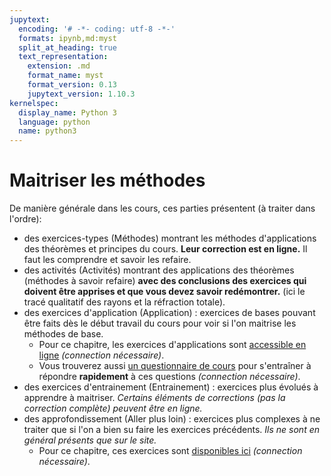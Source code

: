 ```yaml
---
jupytext:
  encoding: '# -*- coding: utf-8 -*-'
  formats: ipynb,md:myst
  split_at_heading: true
  text_representation:
    extension: .md
    format_name: myst
    format_version: 0.13
    jupytext_version: 1.10.3
kernelspec:
  display_name: Python 3
  language: python
  name: python3
---
```

# Maitriser les méthodes
De manière générale dans les cours, ces parties présentent (à traiter dans l'ordre):
* des exercices-types (Méthodes) montrant les méthodes d'applications des théorèmes et principes du cours. __Leur correction est en ligne.__ Il faut les comprendre et savoir les refaire.
* des activités (Activités) montrant des applications des théorèmes (méthodes à savoir refaire) __avec des conclusions des exercices qui doivent être apprises et que vous devez savoir redémontrer.__ (ici le tracé qualitatif des rayons et la réfraction totale).
* des exercices d'application (Application) : exercices de bases pouvant être faits dès le début travail du cours pour voir si l'on maitrise les méthodes de base.
    * Pour ce chapitre, les exercices d'applications sont [accessible en ligne](https://moodlecpge.stanislas.fr/mod/quiz/view.php?id=114) _(connection nécessaire)_.
    * Vous trouverez aussi [un questionnaire de cours](https://moodlecpge.stanislas.fr/mod/resource/view.php?id=113) pour s'entraîner à répondre __rapidement__ à ces questions _(connection nécessaire)_.
* des exercices d'entrainement (Entrainement) : exercices plus évolués à apprendre à maitriser. _Certains éléments de corrections (pas la correction complète) peuvent être en ligne._
* des approfondissement (Aller plus loin) : exercices plus complexes à ne traiter que si l'on a bien su faire les exercices précédents. _Ils ne sont en général présents que sur le site._
    * Pour ce chapitre, ces exercices sont [disponibles ici](https://moodlecpge.stanislas.fr/mod/resource/view.php?id=115) _(connection nécessaire)_.